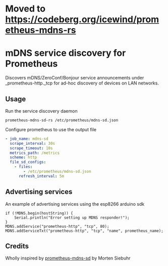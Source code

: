 # Moved to https://codeberg.org/icewind/prometheus-mdns-rs

# mDNS service discovery for Prometheus

Discovers mDNS/ZeroConf/Bonjour service announcements under \_prometheus-http.\_tcp for ad-hoc discovery of devices on LAN networks.

## Usage

Run the service discovery daemon

```
prometheus-mdns-sd-rs /etc/prometheus/mdns-sd.json
```

Configure prometheus to use the output file

```yaml
- job_name: mdns-sd
  scrape_interval: 30s
  scrape_timeout: 10s
  metrics_path: /metrics
  scheme: http
  file_sd_configs:
    - files:
        - /etc/prometheus/mdns-sd.json
      refresh_interval: 5m
```

## Advertising services

An example of advertising services using the esp8266 arduino sdk

```arduino
if (!MDNS.begin(hostString)) {
    Serial.println("Error setting up MDNS responder!");
}
MDNS.addService("prometheus-http", "tcp", 80);
MDNS.addServiceTxt("prometheus-http", "tcp", "name", prometheus_name);
```

## Credits

Wholly inspired by [prometheus-mdns-sd](https://github.com/msiebuhr/prometheus-mdns-sd) by Morten Siebuhr
